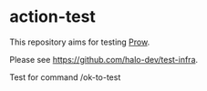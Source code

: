 # action-test

This repository aims for testing [Prow](https://prow.halo.run).

Please see <https://github.com/halo-dev/test-infra>.

Test for command /ok-to-test

